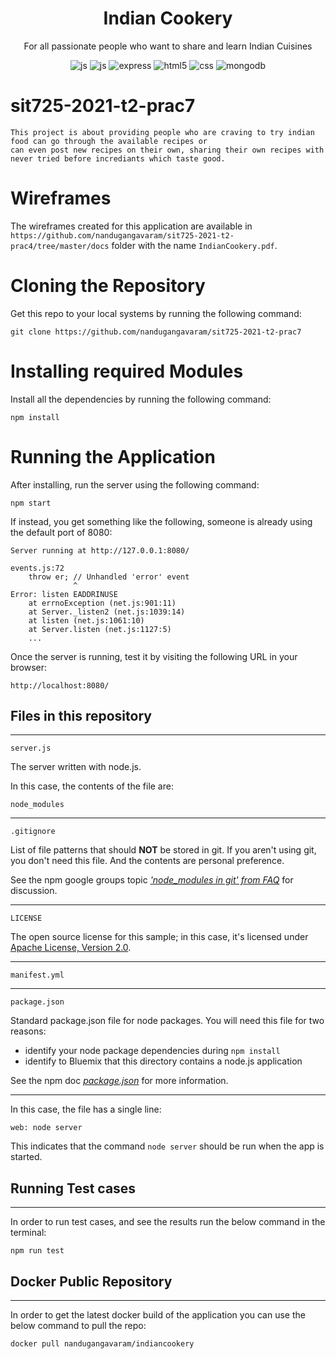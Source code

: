 <p align="center">
 <h1 align="center">Indian Cookery</h1>
 <p align="center">For all passionate people who want to share and learn Indian Cuisines</p>
</p>
  <p align="center">
<img alt="js" src="https://img.shields.io/badge/javascript-%23323330.svg?style=for-the-badge&logo=javascript&logoColor=%23F7DF1E"/>
<img alt="js" src="https://img.shields.io/badge/node.js-6DA55F?style=for-the-badge&logo=node.js&logoColor=white"/>
<img alt="express" src="https://img.shields.io/badge/express.js-%23404d59.svg?style=for-the-badge&logo=express&logoColor=%2361DAFB"/>
<img alt="html5" src="https://img.shields.io/badge/html5-%23E34F26.svg?style=for-the-badge&logo=html5&logoColor=white"/>
<img alt="css" src="https://img.shields.io/badge/css3-%231572B6.svg?style=for-the-badge&logo=css3&logoColor=white"/>
<img alt="mongodb" src="https://img.shields.io/badge/MongoDB-%234ea94b.svg?style=for-the-badge&logo=mongodb&logoColor=white"/>
</p>

# sit725-2021-t2-prac7

    This project is about providing people who are craving to try indian food can go through the available recipes or 
    can even post new recipes on their own, sharing their own recipes with never tried before incrediants which taste good.

# Wireframes 

The wireframes created for this application are available in `https://github.com/nandugangavaram/sit725-2021-t2-prac4/tree/master/docs` folder with the name `IndianCookery.pdf`.

# Cloning the Repository

Get this repo to your local systems by running the following command:
```
git clone https://github.com/nandugangavaram/sit725-2021-t2-prac7
```

# Installing required Modules

Install all the dependencies by running the following command:
```
npm install
```

# Running the Application

After installing, run the server using the following command: 
```
npm start
```


If instead, you get something like the following, someone is already
using the default port of 8080:

    Server running at http://127.0.0.1:8080/

    events.js:72
        throw er; // Unhandled 'error' event
                  ^
    Error: listen EADDRINUSE
        at errnoException (net.js:901:11)
        at Server._listen2 (net.js:1039:14)
        at listen (net.js:1061:10)
        at Server.listen (net.js:1127:5)
        ...

Once the server is running, test it by visiting the following URL in your
browser:

    http://localhost:8080/


## Files in this repository
--------------------------------------------------------------------------------

`server.js`

The server written with node.js.  

In this case, the contents of the file are:

    node_modules

---

`.gitignore`

List of file patterns that should **NOT** be stored in git.  If you aren't using
git, you don't need this file.  And the contents are personal preference.

See the npm google groups topic
*['node_modules in git' from FAQ](https://groups.google.com/forum/#!topic/npm-/8SRXhD6uMmk)*
for discussion.

---

`LICENSE`

The open source license for this sample; in this case, it's licensed under
[Apache License, Version 2.0](http://www.apache.org/licenses/LICENSE-2.0).

---

`manifest.yml`

---

`package.json`

Standard package.json file for node packages.  You will need this file for two
reasons:

* identify your node package dependencies during `npm install`
* identify to Bluemix that this directory contains a node.js application

See the npm doc
*[package.json](https://npmjs.org/doc/json.html)*
for more information.

---

In this case, the file has a single line:

    web: node server

This indicates that the command `node server` should be run when the app is
started.

## Running Test cases
-------------------------------------------------------------------------------

In order to run test cases, and see the results run the below command in the terminal:

```
npm run test
```

## Docker Public Repository
-------------------------------------------------------------------------------

In order to get the latest docker build of the application you can use the below command to pull the repo:

```
docker pull nandugangavaram/indiancookery
```
